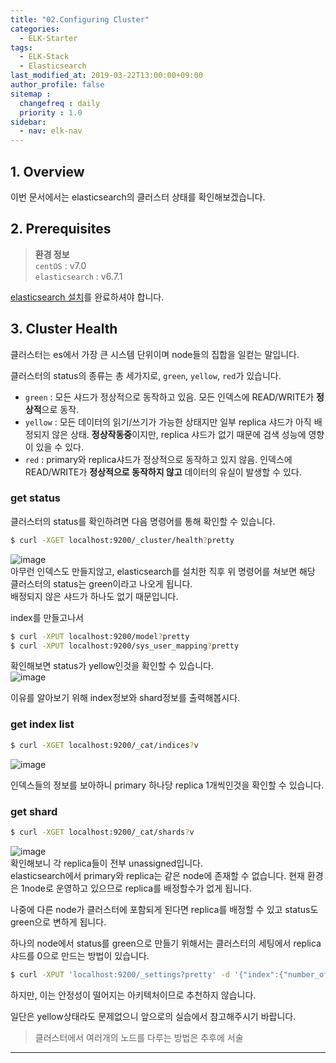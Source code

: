 ```yaml
---
title: "02.Configuring Cluster"
categories: 
  - ELK-Starter
tags:
  - ELK-Stack
  - Elasticsearch
last_modified_at: 2019-03-22T13:00:00+09:00
author_profile: false
sitemap :
  changefreq : daily
  priority : 1.0
sidebar:
  - nav: elk-nav
---
```


## 1. Overview
이번 문서에서는 elasticsearch의 클러스터 상태를 확인해보겠습니다.  

## 2. Prerequisites
>**환경 정보**  
>`centOS` : v7.0  
>`elasticsearch` : v6.7.1  

[elasticsearch 설치](https://gruuuuu.github.io/elk-starter/elk-starter01/)를 완료하셔야 합니다.  

## 3. Cluster Health
클러스터는 es에서 가장 큰 시스템 단위이며 node들의 집합을 일컫는 말입니다.  

클러스터의 status의 종류는 총 세가지로, `green`, `yellow`, `red`가 있습니다.  
* `green` : 모든 샤드가 정상적으로 동작하고 있음. 모든 인덱스에 READ/WRITE가 **정상적**으로 동작.  
* `yellow` : 모든 데이터의 읽기/쓰기가 가능한 상태지만 일부 replica 샤드가 아직 배정되지 않은 상태. **정상작동중**이지만, replica 샤드가 없기 때문에 검색 성능에 영향이 있을 수 있다.   
* `red` : primary와 replica샤드가 정상적으로 동작하고 있지 않음. 인덱스에 READ/WRITE가 **정상적으로 동작하지 않고** 데이터의 유실이 발생할 수 있다.

### get status
클러스터의 status를 확인하려면 다음 명령어를 통해 확인할 수 있습니다.  
~~~bash
$ curl -XGET localhost:9200/_cluster/health?pretty
~~~  
![image](https://user-images.githubusercontent.com/15958325/57598324-c35cfb00-758d-11e9-920d-5fd3cd53f658.png)   
아무런 인덱스도 만들지않고, elasticsearch를 설치한 직후 위 명령어를 쳐보면 해당 클러스터의 status는 green이라고 나오게 됩니다.  
배정되지 않은 샤드가 하나도 없기 때문입니다.  

index를 만들고나서   
~~~bash
$ curl -XPUT localhost:9200/model?pretty
$ curl -XPUT localhost:9200/sys_user_mapping?pretty
~~~  
확인해보면 status가 yellow인것을 확인할 수 있습니다.  
![image](https://user-images.githubusercontent.com/15958325/57599308-35830f00-7591-11e9-9746-43879f13517b.png)  

이유를 알아보기 위해 index정보와 shard정보를 출력해봅시다.  

### get index list
~~~bash
$ curl -XGET localhost:9200/_cat/indices?v
~~~
![image](https://user-images.githubusercontent.com/15958325/57599903-28671f80-7593-11e9-99a2-9ed12d39c90b.png)  

인덱스들의 정보를 보아하니 primary 하나당 replica 1개씩인것을 확인할 수 있습니다.  

### get shard
~~~bash
$ curl -XGET localhost:9200/_cat/shards?v
~~~
![image](https://user-images.githubusercontent.com/15958325/57599251-0a002480-7591-11e9-9d7f-751799fe5881.png)  
확인해보니 각 replica들이 전부 unassigned입니다.  
elasticsearch에서 primary와 replica는 같은 node에 존재할 수 없습니다. 현재 환경은 1node로 운영하고 있으므로 replica를 배정할수가 없게 됩니다.  

나중에 다른 node가 클러스터에 포함되게 된다면 replica를 배정할 수 있고 status도 green으로 변하게 됩니다.  

하나의 node에서 status를 green으로 만들기 위해서는 클러스터의 세팅에서 replica 샤드를 0으로 만드는 방법이 있습니다. 
~~~bash
$ curl -XPUT 'localhost:9200/_settings?pretty' -d '{"index":{"number_of_replicas": 0}}' -H 'Content-Type: application/json'
~~~
하지만, 이는 안정성이 떨어지는 아키텍처이므로 추천하지 않습니다.  

일단은 yellow상태라도 문제없으니 앞으로의 실습에서 참고해주시기 바랍니다.  

>클러스터에서 여러개의 노드를 다루는 방법은 추후에 서술  

----
